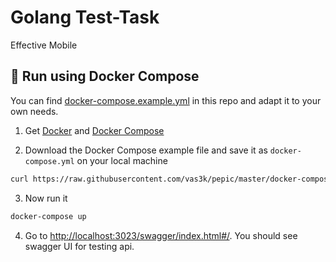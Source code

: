 # Golang Test-Task

Effective Mobile

## 🐳 Run using Docker Compose

You can find [docker-compose.example.yml](./docker-compose.example.yml) in this repo and adapt it to your own needs. 

1. Get [Docker](https://www.docker.com/get-started) and [Docker Compose](https://www.digitalocean.com/community/tutorial-collections/how-to-install-docker-compose)

2. Download the Docker Compose example file and save it as `docker-compose.yml` on your local machine

```bash
curl https://raw.githubusercontent.com/vas3k/pepic/master/docker-compose.example.yml -o docker-compose.yml
```

3. Now run it

```bash
docker-compose up
```

4. Go to [http://localhost:3023/swagger/index.html#/](http://localhost:3023/swagger/index.html#/). You should see swagger UI for testing api.
